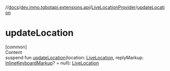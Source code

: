 //[docs](../../../index.md)/[dev.inmo.tgbotapi.extensions.api](../index.md)/[LiveLocationProvider](index.md)/[updateLocation](update-location.md)



# updateLocation  
[common]  
Content  
suspend fun [updateLocation](update-location.md)(location: [LiveLocation](../../dev.inmo.tgbotapi.types.location/-live-location/index.md), replyMarkup: [InlineKeyboardMarkup](../../dev.inmo.tgbotapi.types.buttons/-inline-keyboard-markup/index.md)? = null): [LiveLocation](../../dev.inmo.tgbotapi.types.location/-live-location/index.md)  



